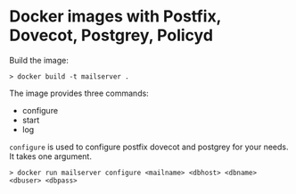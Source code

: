 # Docker images with Postfix, Dovecot, Postgrey, Policyd

Build the image:

```
> docker build -t mailserver .
```

The image provides three commands:

* configure
* start
* log

`configure` is used to configure postfix dovecot and postgrey for your
needs. It takes one argument.

```
> docker run mailserver configure <mailname> <dbhost> <dbname> <dbuser> <dbpass>
```
